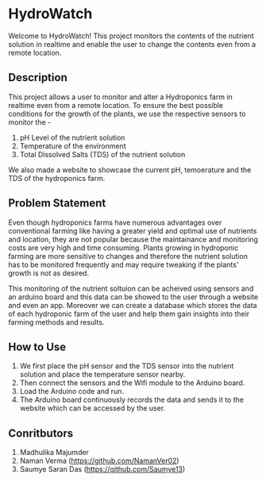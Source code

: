 # HydroWatch

Welcome to HydroWatch! This project monitors the contents of the nutrient solution in realtime and enable the user to change the contents even from a remote location.

## Description

This project allows a user to monitor and alter a Hydroponics farm in realtime even from a remote location. 
To ensure the best possible conditions for the growth of the plants, we use the respective sensors to monitor the -
1) pH Level of the nutrient solution
2) Temperature of the environment
3) Total Dissolved Salts (TDS) of the nutrient solution

We also made a website to showcase the current pH, temoerature and the TDS of the hydroponics farm.

## Problem Statement

Even though hydroponics farms have numerous advantages over conventional farming like having a greater yield and optimal use of nutrients and location, they are not popular because the maintainance and monitoring costs are very high and time consuming. Plants growing in hydroponic farming are more sensitive to changes and therefore the nutrient solution has to be monitored frequently and may require tweaking if the plants' growth is not as desired.

This monitoring of the nutrient soltuion can be acheived using sensors and an arduino board and this data can be showed to the user through a website and even an app. Moreover we can create a database which stores the data of each hydroponic farm of the user and help them gain insights into their farming methods and results.

## How to Use

1) We first place the pH sensor and the TDS sensor into the nutrient solution and place the temperature sensor nearby.
2) Then connect the sensors and the Wifi module to the Arduino board.
3) Load the Arduino code and run.
4) The Arduino board continuously records the data and sends it to the website which can be accessed by the user.

## Conritbutors

1) Madhulika Majumder
2) Naman Verma (https://github.com/NamanVer02)
3) Saumye Saran Das (https://github.com/Saumye13)
